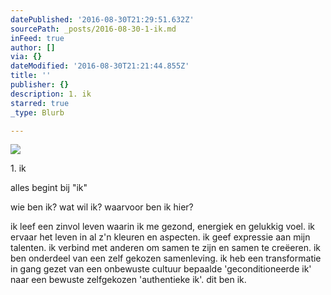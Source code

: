 ```yaml
---
datePublished: '2016-08-30T21:29:51.632Z'
sourcePath: _posts/2016-08-30-1-ik.md
inFeed: true
author: []
via: {}
dateModified: '2016-08-30T21:21:44.855Z'
title: ''
publisher: {}
description: 1. ik
starred: true
_type: Blurb

---
```

![](https://the-grid-user-content.s3-us-west-2.amazonaws.com/93d8ee48-5a89-4b96-9dd3-c86a5c571262.jpg)

1\. ik

alles begint bij "ik"

wie ben ik? wat wil ik? waarvoor ben ik hier?

ik leef een zinvol leven waarin ik me gezond, energiek en gelukkig voel. ik ervaar het leven in al z'n kleuren en aspecten. ik geef expressie aan mijn talenten. ik verbind met anderen om samen te zijn en samen te creëeren. ik ben onderdeel van een zelf gekozen samenleving. ik heb een transformatie in gang gezet van een onbewuste cultuur bepaalde 'geconditioneerde ik' naar een bewuste zelfgekozen 'authentieke ik'. dit ben ik.